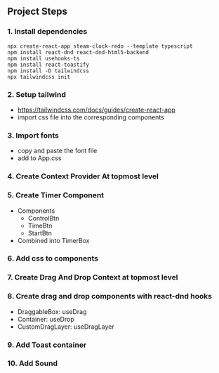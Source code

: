 ## Project Steps

### 1. Install dependencies
```
npx create-react-app steam-clock-redo --template typescript
npm install react-dnd react-dnd-html5-backend
npm install usehooks-ts
npm install react-toastify
npm install -D tailwindcss
npx tailwindcss init
```
### 2. Setup tailwind
- https://tailwindcss.com/docs/guides/create-react-app
- import css file into the corresponding components

### 3. Import fonts
- copy and paste the font file
- add to App.css

### 4. Create Context Provider At topmost level

### 5. Create Timer Component
- Components
    - ControlBtn
    - TimeBtn
    - StartBtn
- Combined into TimerBox

### 6. Add css to components

### 7. Create Drag And Drop Context at topmost level

### 8. Create drag and drop components with react-dnd hooks
- DraggableBox: useDrag
- Container: useDrop
- CustomDragLayer: useDragLayer

### 9. Add Toast container

### 10. Add Sound
